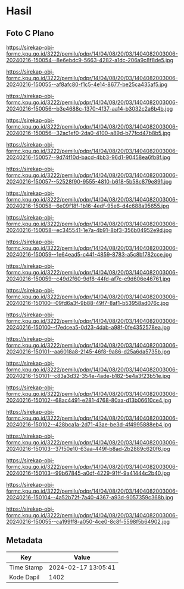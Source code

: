 # Hasil

## Foto C Plano

https://sirekap-obj-formc.kpu.go.id/3222/pemilu/pdpr/14/04/08/20/03/1404082003006-20240216-150054--8e6ebdc9-5663-4282-a1dc-206a9c8f8de5.jpg

https://sirekap-obj-formc.kpu.go.id/3222/pemilu/pdpr/14/04/08/20/03/1404082003006-20240216-150055--af8afc80-f1c5-4e14-8677-be25ca435af5.jpg

https://sirekap-obj-formc.kpu.go.id/3222/pemilu/pdpr/14/04/08/20/03/1404082003006-20240216-150056--b3e4688c-1370-4f37-aa14-b3032c2a6b4b.jpg

https://sirekap-obj-formc.kpu.go.id/3222/pemilu/pdpr/14/04/08/20/03/1404082003006-20240216-150056--32ac1ef0-2da0-4100-a89d-b77fcd47b8b5.jpg

https://sirekap-obj-formc.kpu.go.id/3222/pemilu/pdpr/14/04/08/20/03/1404082003006-20240216-150057--9d74f10d-bacd-4bb3-96d1-90458ea6fb8f.jpg

https://sirekap-obj-formc.kpu.go.id/3222/pemilu/pdpr/14/04/08/20/03/1404082003006-20240216-150057--52528f90-9555-4810-b618-5b58c879e891.jpg

https://sirekap-obj-formc.kpu.go.id/3222/pemilu/pdpr/14/04/08/20/03/1404082003006-20240216-150058--6e09f18f-1b16-4edf-95e6-d4c688a95655.jpg

https://sirekap-obj-formc.kpu.go.id/3222/pemilu/pdpr/14/04/08/20/03/1404082003006-20240216-150058--ec345541-1e7a-4b91-8bf3-356b04952e9d.jpg

https://sirekap-obj-formc.kpu.go.id/3222/pemilu/pdpr/14/04/08/20/03/1404082003006-20240216-150059--1e64ead5-c441-4859-8783-a5c8b1782cce.jpg

https://sirekap-obj-formc.kpu.go.id/3222/pemilu/pdpr/14/04/08/20/03/1404082003006-20240216-150059--c49d2f60-9df8-44fd-af7c-e9d606e46761.jpg

https://sirekap-obj-formc.kpu.go.id/3222/pemilu/pdpr/14/04/08/20/03/1404082003006-20240216-150100--09fd6a3f-9b88-49f7-8af1-b53958ad076c.jpg

https://sirekap-obj-formc.kpu.go.id/3222/pemilu/pdpr/14/04/08/20/03/1404082003006-20240216-150100--f7edcea5-0d23-4dab-a98f-0fe4352578ea.jpg

https://sirekap-obj-formc.kpu.go.id/3222/pemilu/pdpr/14/04/08/20/03/1404082003006-20240216-150101--aa6018a8-2145-46f8-9a86-d25a6da5735b.jpg

https://sirekap-obj-formc.kpu.go.id/3222/pemilu/pdpr/14/04/08/20/03/1404082003006-20240216-150101--c83a3d32-354e-4ade-b182-5e4a3f23b51e.jpg

https://sirekap-obj-formc.kpu.go.id/3222/pemilu/pdpr/14/04/08/20/03/1404082003006-20240216-150102--68ac4491-e281-4768-80aa-d13b06610ce4.jpg

https://sirekap-obj-formc.kpu.go.id/3222/pemilu/pdpr/14/04/08/20/03/1404082003006-20240216-150102--428bca1a-2d71-43ae-be3d-4f4995888eb4.jpg

https://sirekap-obj-formc.kpu.go.id/3222/pemilu/pdpr/14/04/08/20/03/1404082003006-20240216-150103--37f50e10-63aa-449f-b8ad-2b2889c620f6.jpg

https://sirekap-obj-formc.kpu.go.id/3222/pemilu/pdpr/14/04/08/20/03/1404082003006-20240216-150103--99b67845-a0df-4229-91ff-9a41444c2b40.jpg

https://sirekap-obj-formc.kpu.go.id/3222/pemilu/pdpr/14/04/08/20/03/1404082003006-20240216-150104--4a52b72f-7a40-4367-a93d-9057359c368b.jpg

https://sirekap-obj-formc.kpu.go.id/3222/pemilu/pdpr/14/04/08/20/03/1404082003006-20240216-150055--ca199ff8-a050-4ce0-8c8f-5598f5b64902.jpg


## Metadata

| Key        | Value               |
| ---------- | ------------------- |
| Time Stamp | 2024-02-17 13:05:41 |
| Kode Dapil | 1402                |



